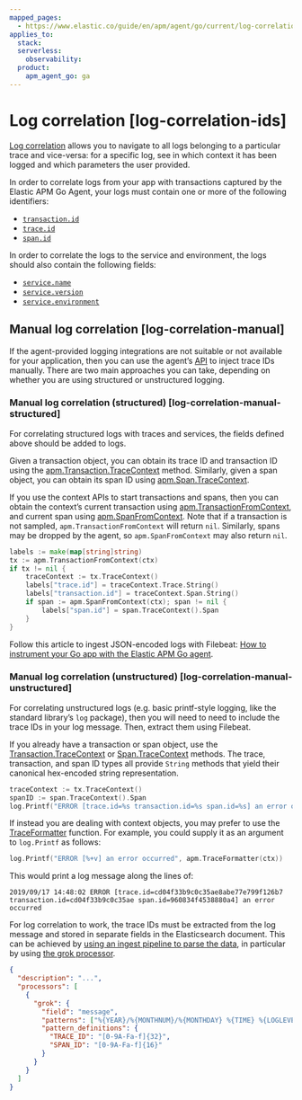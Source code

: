 ```yaml
---
mapped_pages:
  - https://www.elastic.co/guide/en/apm/agent/go/current/log-correlation-ids.html
applies_to:
  stack:
  serverless:
    observability:
  product:
    apm_agent_go: ga
---
```


# Log correlation [log-correlation-ids]

[Log correlation](docs-content://solutions/observability/apm/logs.md) allows you to navigate to all logs belonging to a particular trace and vice-versa: for a specific log, see in which context it has been logged and which parameters the user provided.

In order to correlate logs from your app with transactions captured by the Elastic APM Go Agent, your logs must contain one or more of the following identifiers:

* [`transaction.id`](ecs://reference/ecs-tracing.md)
* [`trace.id`](ecs://reference/ecs-tracing.md)
* [`span.id`](ecs://reference/ecs-error.md)

In order to correlate the logs to the service and environment, the logs should also contain the following fields:

* [`service.name`](ecs://reference/ecs-service.md)
* [`service.version`](ecs://reference/ecs-service.md)
* [`service.environment`](ecs://reference/ecs-service.md)


## Manual log correlation [log-correlation-manual]

If the agent-provided logging integrations are not suitable or not available for your application, then you can use the agent’s [API](/reference/api-documentation.md) to inject trace IDs manually. There are two main approaches you can take, depending on whether you are using structured or unstructured logging.


### Manual log correlation (structured) [log-correlation-manual-structured]

For correlating structured logs with traces and services, the fields defined above should be added to logs.

Given a transaction object, you can obtain its trace ID and transaction ID using the [apm.Transaction.TraceContext](/reference/api-documentation.md#transaction-tracecontext) method. Similarly, given a span object, you can obtain its span ID using [apm.Span.TraceContext](/reference/api-documentation.md#span-tracecontext).

If you use the context APIs to start transactions and spans, then you can obtain the context’s current transaction using [apm.TransactionFromContext](/reference/api-documentation.md#apm-transaction-from-context), and current span using [apm.SpanFromContext](/reference/api-documentation.md#apm-span-from-context). Note that if a transaction is not sampled, `apm.TransactionFromContext` will return `nil`. Similarly, spans may be dropped by the agent, so `apm.SpanFromContext` may also return `nil`.

```go
labels := make(map[string]string)
tx := apm.TransactionFromContext(ctx)
if tx != nil {
	traceContext := tx.TraceContext()
	labels["trace.id"] = traceContext.Trace.String()
	labels["transaction.id"] = traceContext.Span.String()
	if span := apm.SpanFromContext(ctx); span != nil {
		labels["span.id"] = span.TraceContext().Span
	}
}
```

Follow this article to ingest JSON-encoded logs with Filebeat: [How to instrument your Go app with the Elastic APM Go agent](https://www.elastic.co/blog/how-to-instrument-your-go-app-with-the-elastic-apm-go-agent#logs).


### Manual log correlation (unstructured) [log-correlation-manual-unstructured]

For correlating unstructured logs (e.g. basic printf-style logging, like the standard library’s `log` package), then you will need to need to include the trace IDs in your log message. Then, extract them using Filebeat.

If you already have a transaction or span object, use the [Transaction.TraceContext](/reference/api-documentation.md#transaction-tracecontext) or [Span.TraceContext](/reference/api-documentation.md#span-tracecontext) methods. The trace, transaction, and span ID types all provide `String` methods that yield their canonical hex-encoded string representation.

```go
traceContext := tx.TraceContext()
spanID := span.TraceContext().Span
log.Printf("ERROR [trace.id=%s transaction.id=%s span.id=%s] an error occurred", traceContext.Trace, traceContext.Span, spanID)
```

If instead you are dealing with context objects, you may prefer to use the [TraceFormatter](/reference/api-documentation.md#apm-traceformatter) function. For example, you could supply it as an argument to `log.Printf` as follows:

```go
log.Printf("ERROR [%+v] an error occurred", apm.TraceFormatter(ctx))
```

This would print a log message along the lines of:

```
2019/09/17 14:48:02 ERROR [trace.id=cd04f33b9c0c35ae8abe77e799f126b7 transaction.id=cd04f33b9c0c35ae span.id=960834f4538880a4] an error occurred
```
For log correlation to work, the trace IDs must be extracted from the log message and stored in separate fields in the Elasticsearch document. This can be achieved by [using an ingest pipeline to parse the data](beats://reference/filebeat/configuring-ingest-node.md), in particular by using [the grok processor](elasticsearch://reference/enrich-processor/grok-processor.md).

```json
{
  "description": "...",
  "processors": [
    {
      "grok": {
        "field": "message",
        "patterns": ["%{YEAR}/%{MONTHNUM}/%{MONTHDAY} %{TIME} %{LOGLEVEL:log.level} \\[trace.id=%{TRACE_ID:trace.id}(?: transaction.id=%{SPAN_ID:transaction.id})?(?: span.id=%{SPAN_ID:span.id})?\\] %{GREEDYDATA:message}"],
        "pattern_definitions": {
          "TRACE_ID": "[0-9A-Fa-f]{32}",
          "SPAN_ID": "[0-9A-Fa-f]{16}"
        }
      }
    }
  ]
}
```

